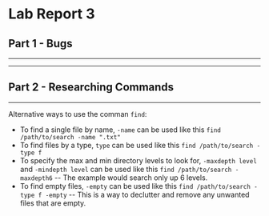 # Lab Report 3
## Part 1 - Bugs
---
---
## Part 2 - Researching Commands
---
Alternative ways to use the comman `find`:
- To find a single file by name, `-name` can be used like this `find /path/to/search -name ".txt"`
- To find files by a type, `type` can be used like this `find /path/to/search -type f`
- To specify the max and min directory levels to look for, `-maxdepth level` and `-mindepth level` can be used like this `find /path/to/search -maxdepth6`
  -- The example would search only up 6 levels.
- To find empty files, `-empty` can be used like this `find /path/to/search -type f -empty`
  -- This is a way to declutter and remove any unwanted files that are empty.

